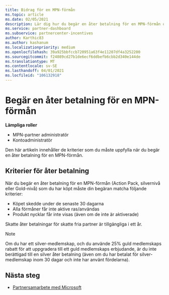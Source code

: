 ```yaml
---
title: Bidrag för en MPN-förmån
ms.topic: article
ms.date: 02/05/2021
description: Lär dig hur du begär en åter betalning för en MPN-förmån och de kriterier som krävs för att vara berättigade.
ms.service: partner-dashboard
ms.subservice: partnercenter-incentives
author: Karthic83
ms.author: kashanum
ms.localizationpriority: medium
ms.openlocfilehash: 39a925bbfccb720951a63f4e11207df4a3252200
ms.sourcegitcommit: f24089cd27b1de6ecf6ddbefb6cbb2d340e144de
ms.translationtype: MT
ms.contentlocale: sv-SE
ms.lasthandoff: 04/01/2021
ms.locfileid: "106132918"
---
```

# <a name="request-a-refund-for-an-mpn-benefit"></a>Begär en åter betalning för en MPN-förmån

**Lämpliga roller**

- MPN-partner administratör
- Kontoadministratör

Den här artikeln innehåller de kriterier som du måste uppfylla när du begär en åter betalning för en MPN-förmån.

## <a name="criteria-for-a-refund"></a>Kriterier för åter betalning
När du begär en åter betalning för en MPN-förmån (Action Pack, silvernivå eller Gold-nivå) som du har köpt måste din begäran matcha följande kriterier:

- Köpet skedde under de senaste 30 dagarna
- Alla förmåner får inte aktive ras/användas
- Produkt nycklar får inte visas (även om de inte är aktiverade)

Skatte åter betalningar för skatte fria partner är tillgängliga i ett år.

>[!NOTE]
>Om du har ett silver-medlemskap, och du använde 25% guld medlemskaps rabatt för att uppgradera till ett guld medlemskaps erbjudande, är du inte berättigad till en silver åter betalning (även om du har betalat för silver-medlemskap inom 30 dagar och inte har använt fördelarna).

## <a name="next-steps"></a>Nästa steg

- [Partnersamarbete med Microsoft](mpn-overview.md)
